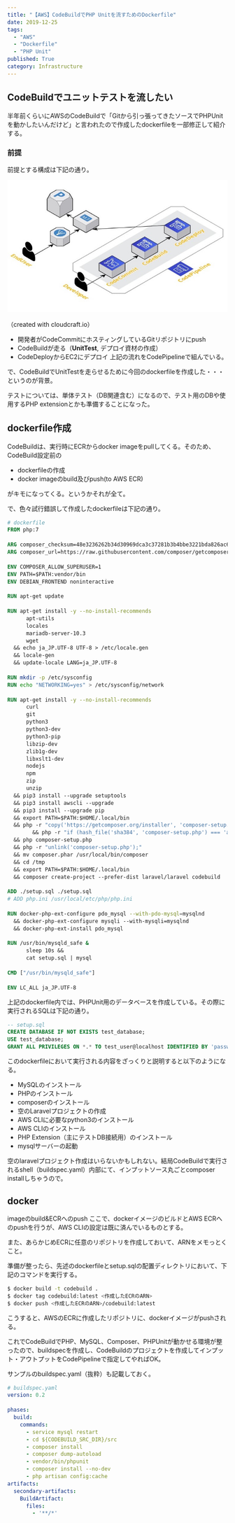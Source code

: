 ```yaml
---
title: "【AWS】CodeBuildでPHP Unitを流すためのDockerfile"
date: 2019-12-25
tags:
  - "AWS"
  - "Dockerfile"
  - "PHP Unit"
published: True
category: Infrastructure
---
```

## CodeBuildでユニットテストを流したい

半年前くらいにAWSのCodeBuildで「Gitから引っ張ってきたソースでPHPUnitを動かしたいんだけど」と言われたので作成したdockerfileを一部修正して紹介する。 

<!--more-->

### 前提

前提とする構成は下記の通り。

![](/images/old/wordpress/785d0628.png)
  
（created with cloudcraft.io） 

  * 開発者がCodeCommitにホスティングしているGitリポジトリにpush
  * CodeBuildが走る（**UnitTest**, デプロイ資材の作成）
  * CodeDeployからEC2にデプロイ 上記の流れをCodePipelineで組んでいる。
  
で、CodeBuildでUnitTestを走らせるために今回のdockerfileを作成した・・・というのが背景。

テストについては、単体テスト（DB関連含む）になるので、テスト用のDBや使用するPHP extensionとかも準備することになった。 

## dockerfile作成

CodeBuildは、実行時にECRからdocker imageをpullしてくる。そのため、CodeBuild設定前の 

  * dockerfileの作成
  * docker imageのbuild及びpush(to AWS ECR)
  
がキモになってくる。というかそれが全て。

で、色々試行錯誤して作成したdockerfileは下記の通り。 

```dockerfile
# dockerfile
FROM php:7

ARG composer_checksum=48e3236262b34d30969dca3c37281b3b4bbe3221bda826ac6a9a62d6444cdb0dcd0615698a5cbe587c3f0fe57a54d8f5
ARG composer_url=https://raw.githubusercontent.com/composer/getcomposer.org/ba0141a67b9bd1733409b71c28973f7901db201d/web/installer

ENV COMPOSER_ALLOW_SUPERUSER=1
ENV PATH=$PATH:vendor/bin
ENV DEBIAN_FRONTEND noninteractive

RUN apt-get update

RUN apt-get install -y --no-install-recommends 
      apt-utils 
      locales 
      mariadb-server-10.3 
      wget 
  && echo ja_JP.UTF-8 UTF-8 > /etc/locale.gen 
  && locale-gen 
  && update-locale LANG=ja_JP.UTF-8

RUN mkdir -p /etc/sysconfig
RUN echo "NETWORKING=yes" > /etc/sysconfig/network

RUN apt-get install -y --no-install-recommends 
      curl 
      git 
      python3 
      python3-dev 
      python3-pip 
      libzip-dev 
      zlib1g-dev 
      libxslt1-dev 
      nodejs 
      npm 
      zip 
      unzip 
  && pip3 install --upgrade setuptools 
  && pip3 install awscli --upgrade 
  && pip3 install --upgrade pip 
  && export PATH=$PATH:$HOME/.local/bin 
  && php -r "copy('https://getcomposer.org/installer', 'composer-setup.php');" 
        && php -r "if (hash_file('sha384', 'composer-setup.php') === 'a5c698ffe4b8e849a443b120cd5ba38043260d5c4023dbf93e1558871f1f07f58274fc6f4c93bcfd858c6bd0775cd8d1') { echo 'Installer verified'; } else { echo 'Installer corrupt'; unlink('composer-setup.php'); } echo PHP_EOL;" 
  && php composer-setup.php 
  && php -r "unlink('composer-setup.php');" 
  && mv composer.phar /usr/local/bin/composer 
  && cd /tmp 
  && export PATH=$PATH:$HOME/.local/bin 
  && composer create-project --prefer-dist laravel/laravel codebuild

ADD ./setup.sql ./setup.sql
# ADD php.ini /usr/local/etc/php/php.ini

RUN docker-php-ext-configure pdo_mysql --with-pdo-mysql=mysqlnd 
  && docker-php-ext-configure mysqli --with-mysqli=mysqlnd 
  && docker-php-ext-install pdo_mysql

RUN /usr/bin/mysqld_safe & 
      sleep 10s && 
      cat setup.sql | mysql

CMD ["/usr/bin/mysqld_safe"]

ENV LC_ALL ja_JP.UTF-8
```

上記のdockerfile内では、PHPUnit用のデータベースを作成している。その際に実行されるSQLは下記の通り。 

```sql
-- setup.sql
CREATE DATABASE IF NOT EXISTS test_database;
USE test_database;
GRANT ALL PRIVILEGES ON *.* TO test_user@localhost IDENTIFIED BY 'password';
```

このdockerfileにおいて実行される内容をざっくりと説明すると以下のようになる。 

  * MySQLのインストール
  * PHPのインストール
  * composerのインストール
  * 空のLaravelプロジェクトの作成
  * AWS CLIに必要なpython3のインストール
  * AWS CLIのインストール
  * PHP Extension（主にテストDB接続用）のインストール
  * mysqlサーバーの起動
  
空のlaravelプロジェクト作成はいらないかもしれない。結局CodeBuildで実行されるshell（buildspec.yaml）内部にて、インプットソース丸ごとcomposer installしちゃうので。 

## docker

imageのbuild&ECRへのpush ここで、dockerイメージのビルドとAWS ECRへのpushを行うが、AWS CLIの設定は既に済んでいるものとする。

また、あらかじめECRに任意のリポジトリを作成しておいて、ARNをメモっとくこと。

準備が整ったら、先述のdockerfileとsetup.sqlの配置ディレクトリにおいて、下記のコマンドを実行する。 

```sh
$ docker build -t codebuild .
$ docker tag codebuild:latest <作成したECRのARN>
$ docker push <作成したECRのARN>/codebuild:latest
```

こうすると、AWSのECRに作成したリポジトリに、dockerイメージがpushされる。

これでCodeBuildでPHP、MySQL、Composer、PHPUnitが動かせる環境が整ったので、buildspecを作成し、CodeBuildのプロジェクトを作成してインプット・アウトプットをCodePipelineで指定してやればOK。

サンプルのbuildspec.yaml（抜粋）も記載しておく。

```yml
# buildspec.yaml
version: 0.2

phases:
  build:
    commands:
      - service mysql restart
      - cd ${CODEBUILD_SRC_DIR}/src
      - composer install
      - composer dump-autoload
      - vendor/bin/phpunit
      - composer install --no-dev
      - php artisan config:cache
artifacts:
  secondary-artifacts:
    BuildArtifact:
      files:
        - '**/*'
```

